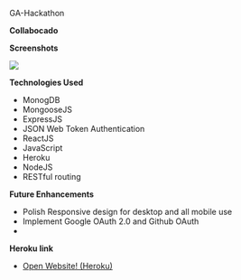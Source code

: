 GA-Hackathon

<strong>Collabocado</strong>

<strong>Screenshots</strong>

<img src="athenascreenshot.JPG">

<strong>Technologies Used</strong>

- MonogDB
- MongooseJS
- ExpressJS
- JSON Web Token Authentication
- ReactJS
- JavaScript
- Heroku
- NodeJS
- RESTful routing

<strong>Future Enhancements</strong>

- Polish Responsive design for desktop and all mobile use
- Implement Google OAuth 2.0 and Github OAuth
- 


<strong>Heroku link</strong>

- [Open Website! (Heroku)](https://collabocado.herokuapp.com/)

